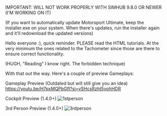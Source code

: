 IMPORTANT: WILL NOT WORK PROPERLY WITH SIMHUB 9.8.0 OR NEWER (I'M WORKING ON IT)

(If you want to automatically update Motorsport Ultimate, keep the installer.exe on your system. When there's updates, run the installer again and it'll redownload the updated versions)

Hello everyone :), quick reminder.
PLEASE read the HTML tutorials. At the very minimum the ones related to the Tachometer since those are there to ensure correct functionality.

(HUGH, "Reading" I know right. The forbidden technique)

With that out the way. Here's a couple of preview Gameplays:

Gameplay Preview (Outdated but will still give you an idea)
https://youtu.be/H7pxMQPbGfI?si=ySHcsRzht5yohHDR

Cockpit Preview (1.4.0+)
![1stperson](https://github.com/user-attachments/assets/6a9e2ec9-4a51-40a9-958d-fed7e4b74470)

3rd Person Preview (1.4.0+)
![3rdperson](https://github.com/user-attachments/assets/dd218334-2588-4afa-b2e4-5976826e03d7)
